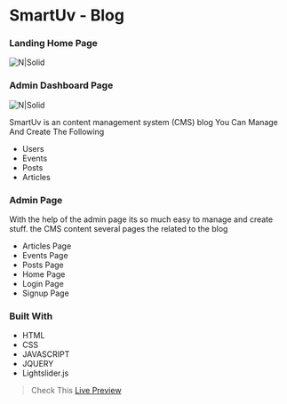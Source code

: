 # SmartUv - Blog

### Landing Home Page

![N|Solid](https://i.ibb.co/9cxPMVb/Smart-Uv-Homepage.png)


### Admin Dashboard Page

![N|Solid](https://i.ibb.co/KsSQ0Jx/Smart-Uv-Admin.png)


SmartUv is an content management system (CMS) blog
You Can Manage And Create The Following

- Users
- Events
- Posts
- Articles

### Admin Page

With the help of the admin page its so much easy to manage and create stuff.
the CMS content several pages the related to the blog

- Articles Page
- Events Page
- Posts Page
- Home Page
- Login Page
- Signup Page


### Built With
- HTML
- CSS
- JAVASCRIPT
- JQUERY
- Lightslider.js






> Check This [Live Preview](https://notsyrregdev.github.io/SmartUv-Blog/)
